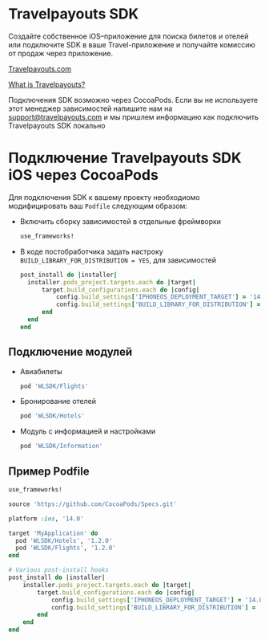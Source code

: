 # Travelpayouts SDK

Создайте собственное iOS–приложение для поиска билетов и отелей или подключите SDK в ваше Travel-приложение и получайте комиссию от продаж через приложение.

[Travelpayouts.com](Travelpayouts.com)

[What is Travelpayouts?](https://support.travelpayouts.com/hc/en-us/articles/203955593-What-is-Travelpayouts-and-how-does-it-work)

Подключения SDK возможно через CocoaPods. Если вы не используете этот менеджер зависимостей напишите нам на support@travelpayouts.com и мы пришлем информацию как подключить Travelpayouts SDK локально


# Подключение Travelpayouts SDK iOS через CocoaPods

Для подключения SDK к вашему проекту необходиомо модифицировать ваш `Podfile` следующим образом:
- Включить сборку зависимостей в отдельные фреймворки
  ```ruby
  use_frameworks!
  ```
- В коде постобработчика задать настроку `BUILD_LIBRARY_FOR_DISTRIBUTION = YES`, для зависимостей
  ```ruby
  post_install do |installer|
  	installer.pods_project.targets.each do |target|
  		target.build_configurations.each do |config|
  			config.build_settings['IPHONEOS_DEPLOYMENT_TARGET'] = '14.0'
  			config.build_settings['BUILD_LIBRARY_FOR_DISTRIBUTION'] = 'YES'
  		end
  	end
  end
  ```

## Подключение модулей
- Авиабилеты
  ```ruby
  pod 'WLSDK/Flights'
  ```
- Бронирование отелей
  ```ruby
  pod 'WLSDK/Hotels'
  ```
- Модуль с информацией и настройками
  ```ruby
  pod 'WLSDK/Information'
  ```

## Пример Podfile
```ruby
use_frameworks!

source 'https://github.com/CocoaPods/Specs.git'

platform :ios, '14.0'

target 'MyApplication' do
  pod 'WLSDK/Hotels', '1.2.0'
  pod 'WLSDK/Flights', '1.2.0'
end

# Various post-install hooks
post_install do |installer|
	installer.pods_project.targets.each do |target|
		target.build_configurations.each do |config|
			config.build_settings['IPHONEOS_DEPLOYMENT_TARGET'] = '14.0'
			config.build_settings['BUILD_LIBRARY_FOR_DISTRIBUTION'] = 'YES'
		end
	end
end
```

